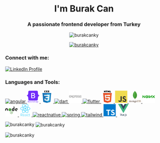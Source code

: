 <h1 align="center">I'm Burak Can</h1>
<h3 align="center">A passionate frontend developer from Turkey</h3>

<p align="center"> 
  <img src="https://komarev.com/ghpvc/?username=burakcanky&label=Profile%20views&color=0e75b6&style=flat" alt="burakcanky" /> 
</p>

<p align="center"> 
  <a href="https://github.com/ryo-ma/github-profile-trophy">
    <img src="https://github-profile-trophy.vercel.app/?username=burakcanky" alt="burakcanky" />
  </a> 
</p>

<h3 align="left">Connect with me:</h3>
<p align="left">
  <a href="https://www.linkedin.com/in/burak-can-kaya-a3330a1b5/" target="blank">
    <img align="center" src="https://raw.githubusercontent.com/rahuldkjain/github-profile-readme-generator/master/src/images/icons/Social/linked-in-alt.svg" alt="LinkedIn Profile" height="30" width="40" />
  </a>
</p>

<h3 align="left">Languages and Tools:</h3>
<p align="left"> 
  <a href="https://angular.io" target="_blank" rel="noreferrer"> 
    <img src="https://angular.io/assets/images/logos/angular/angular.svg" alt="angular" width="40" height="40"/> 
  </a> 
  <a href="https://getbootstrap.com" target="_blank" rel="noreferrer"> 
    <img src="https://raw.githubusercontent.com/devicons/devicon/master/icons/bootstrap/bootstrap-plain-wordmark.svg" alt="bootstrap" width="40" height="40"/> 
  </a> 
  <a href="https://www.w3schools.com/css/" target="_blank" rel="noreferrer"> 
    <img src="https://raw.githubusercontent.com/devicons/devicon/master/icons/css3/css3-original-wordmark.svg" alt="css3" width="40" height="40"/> 
  </a> 
  <a href="https://dart.dev" target="_blank" rel="noreferrer"> 
    <img src="https://www.vectorlogo.zone/logos/dartlang/dartlang-icon.svg" alt="dart" width="40" height="40"/> 
  </a> 
  <a href="https://expressjs.com" target="_blank" rel="noreferrer"> 
    <img src="https://raw.githubusercontent.com/devicons/devicon/master/icons/express/express-original-wordmark.svg" alt="express" width="40" height="40"/> 
  </a> 
  <a href="https://flutter.dev" target="_blank" rel="noreferrer"> 
    <img src="https://www.vectorlogo.zone/logos/flutterio/flutterio-icon.svg" alt="flutter" width="40" height="40"/> 
  </a> 
  <a href="https://www.w3.org/html/" target="_blank" rel="noreferrer"> 
    <img src="https://raw.githubusercontent.com/devicons/devicon/master/icons/html5/html5-original-wordmark.svg" alt="html5" width="40" height="40"/> 
  </a> 
  <a href="https://developer.mozilla.org/en-US/docs/Web/JavaScript" target="_blank" rel="noreferrer"> 
    <img src="https://raw.githubusercontent.com/devicons/devicon/master/icons/javascript/javascript-original.svg" alt="javascript" width="40" height="40"/> 
  </a> 
  <a href="https://www.mongodb.com/" target="_blank" rel="noreferrer"> 
    <img src="https://raw.githubusercontent.com/devicons/devicon/master/icons/mongodb/mongodb-original-wordmark.svg" alt="mongodb" width="40" height="40"/> 
  </a> 
  <a href="https://www.nginx.com" target="_blank" rel="noreferrer"> 
    <img src="https://raw.githubusercontent.com/devicons/devicon/master/icons/nginx/nginx-original.svg" alt="nginx" width="40" height="40"/> 
  </a> 
  <a href="https://nodejs.org" target="_blank" rel="noreferrer"> 
    <img src="https://raw.githubusercontent.com/devicons/devicon/master/icons/nodejs/nodejs-original-wordmark.svg" alt="nodejs" width="40" height="40"/> 
  </a> 
  <a href="https://reactjs.org/" target="_blank" rel="noreferrer"> 
    <img src="https://raw.githubusercontent.com/devicons/devicon/master/icons/react/react-original-wordmark.svg" alt="react" width="40" height="40"/> 
  </a> 
  <a href="https://reactnative.dev/" target="_blank" rel="noreferrer"> 
    <img src="https://reactnative.dev/img/header_logo.svg" alt="reactnative" width="40" height="40"/> 
  </a> 
  <a href="https://spring.io/" target="_blank" rel="noreferrer"> 
    <img src="https://www.vectorlogo.zone/logos/springio/springio-icon.svg" alt="spring" width="40" height="40"/> 
  </a> 
  <a href="https://tailwindcss.com/" target="_blank" rel="noreferrer"> 
    <img src="https://www.vectorlogo.zone/logos/tailwindcss/tailwindcss-icon.svg" alt="tailwind" width="40" height="40"/> 
  </a> 
  <a href="https://www.typescriptlang.org/" target="_blank" rel="noreferrer"> 
    <img src="https://raw.githubusercontent.com/devicons/devicon/master/icons/typescript/typescript-original.svg" alt="typescript" width="40" height="40"/> 
  </a> 
  <a href="https://vuejs.org/" target="_blank" rel="noreferrer"> 
    <img src="https://raw.githubusercontent.com/devicons/devicon/master/icons/vuejs/vuejs-original-wordmark.svg" alt="vuejs" width="40" height="40"/> 
  </a> 
</p>

<p><img align="left" src="https://github-readme-stats.vercel.app/api/top-langs?username=burakcanky&show_icons=true&locale=en&layout=compact" alt="burakcanky" /></p>

<p>&nbsp;<img align="center" src="https://github-readme-stats.vercel.app/api?username=burakcanky&show_icons=true&locale=en" alt="burakcanky" /></p>

<p><img align="center" src="https://github-readme-streak-stats.herokuapp.com/?user=burakcanky&" alt="burakcanky" /></p>
